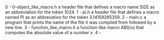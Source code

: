 0 - 0-object_like_macro.h
	a header file that defines a macro name SIZE as an abbreviation for the token 1024.
1 - pi.h
	a header file that defines a macro named PI as an abbrevation for the token 3.14159265359.
2 - main.c
	a program that prints the name of the file it was compiled from followed by a new line.
3 - function_like_macro.h
	a function-like macro ABS(x) that computes the absolute value of a number x.
4 -
